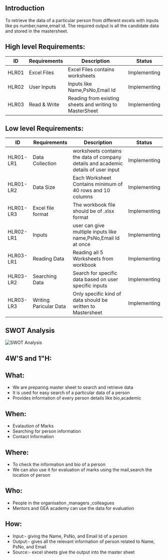 ## Introduction

To retrieve the data of a particular person from different excels with inputs like ps number,name,email id. The required output is all the candidate data and stored in the mastersheet.


##  High level Requirements:
| ID | Requirements | Description | Status |
| --- | --- | --- | --- |
| HLR01 | Excel Files | Excel Files contains worksheets | Implementing |
| HLR02 | User Inputs | Inputs like Name,PsNo,Email Id | Implementing |
| HLR03 | Read & Write | Reading from existing sheets and writing to MasterSheet | Implementing |




##  Low level Requirements:
| ID | Requirements | Description | Status |
| --- | --- | --- | --- |
| HLR01-LR1 | Data Collection | worksheets contains the data of company details and academic details of user input | Implementing |
| HLR01-LR2 | Data Size | Each Worksheet Contains minimum of 40 rows and 10 columns | Implementing |
| HLR01-LR3 | Excel file format | The workbook file should be of .xlsx format | Implementing |
| HLR02-LR1 | Inputs | user can give multiple inputs like name,PsNo,Email Id at once | Implementing |
| HLR03-LR1 | Reading Data | Reading all 5 Worksheets from workbook | Implementing |
| HLR03-LR2 | Searching Data | Search for specific data based on user specific inputs | Implementing |
| HLR03-LR3 | Writing Paricular Data | Only specific kind of data should be written to Mastersheet | Implementing |




## SWOT Analysis

![SWOT Analysis](https://user-images.githubusercontent.com/78858575/111780469-78287780-88dd-11eb-8438-2637230c6579.png)




## 4W'S and 1"H:
## What:
* We are preparing master sheet to search and retrieve data
* It is used for easy search of a particular data of a person
* Provides information of every person details like bio,academic


## When:
* Evalaution of Marks
* Searching for person information
* Contact Information

## Where:
* To check the information and bio of a person
* We can also use it for evaluation of marks using the mail,search the location of person

## Who:
* People in the organisation ,managers ,colleagues
* Mentors and GEA academy can use the data for evaluation

## How:
* Input:- giving the Name, PsNo, and Email Id of a person
* Output:- gives all the relevant information of person related to Name, PsNo, and Email
* Source:- excel sheets give the output into the master sheet



